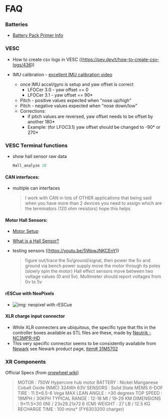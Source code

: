 FAQ
===

### Batteries

  * [Battery Pack Primer Info](https://pev.dev/t/battery-pack-primer/366)

### VESC

  * How to create csv logs in VESC
    ((https://pev.dev/t/how-to-create-csv-logs/436))

  * IMU calibration - [excellent IMU calibration video](https://www.youtube.com/watch?v=vVvjHY5lFLs)
    * once IMU accel/gyro is setup and yaw offset is correct
      * LFOCer 3.0 - yaw offset == 0
      * LFOCer 3.1 - yaw offset == 90*
    * Pitch - positive values expected when "nose up/high"
    * Pitch - negative values expected when "nose down/low"
    * Corrections:
      * if pitch values are reversed, yaw offset needs to be offset by another 180*
      * Example: (for LFOC3.1) yaw offset should be changed to -90* or 270*

### VESC Terminal functions

  * show hall sensor raw data
    ```c
    Hall_analyze 10
    ```

#### CAN interfaces:

  * multiple can interfaces
    > I work with CAN in lots of OTHER applications that being said when you have more than 2 devices you need to assign which are the terminators (120 ohm resistors) hope this helps


#### Motor Hall Sensors:

  * [Motor Setup](https://pev.dev/t/how-to-configure-motor/486)
  * [What is a Hall Sensor?](https://ie.rs-online.com/web/generalDisplay.html?id=ideas-and-advice/hall-effect-sensors-guide)

  * testing sensors ((https://youtu.be/5WpwJNKCEnY))
    > figure out/trace the 5v/ground/signal, then power the 5v and ground via bench power supply
    > move the motor through its poles (slowly spin the motor)
    > Hall effect sensors move between two voltage values (0 and 5v).
    > Multimeter should report voltages from 0v to 5v

#### rESCue with NeoPixels

  * ![img: neopixel with rESCue](https://raw.githubusercontent.com/thankthemaker/rESCue/master/docs/images/neopixel-wiring.png)

#### XLR charge input connector

  * While XLR connecters are ubiquitous, the specific type that fits in the controller
    boxes available as STL files are these, made by [Neutrik - NC3MPR-HD](./Datasheets/NEUTRIK__XLR__NC3MPR.pdf)
  * This very specific connector seems to be consistently availabile from [Newark](https://www.newark.com/neutrik/nc3mpr-hd/xlr-audio-connector-plug-3-panel/dp/31M5702)
    see Newark product page, [item# 31M5702](https://www.newark.com/neutrik/nc3mpr-hd/xlr-audio-connector-plug-3-panel/dp/31M5702)

### XR Components
Official Specs (from [onewheel.wiki](onewheel.wiki))

  > MOTOR : 750W Hypercore hub motor
  > BATTERY : Nickel Manganese Cobalt Oxide (NMC) 324Wh 63V
  > SENSORS : Solid State MEMS 6-DOF
  > TIRE : 11.5×6.5-6 Vega
  > MAX LEAN ANGLE : >30 degrees
  > TOP SPEED : 19MPH / 30KPH
  > TYPICAL RANGE : 12-18 MI / 19-29 KM
  > DIMENSIONS : 9×11.5×30 (IN) / 23x29.21x72.6 (CM)
  > WEIGHT : 27 LB / 12.5 KG
  > RECHARGE TIME : 100 mins* (FY6303200 charger)


